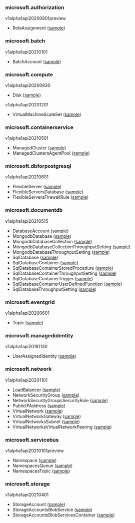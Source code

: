 ### microsoft.authorization

v1alpha1api20200801preview

- RoleAssignment ([sample](/v2/config/samples/microsoft.authorization/v1alpha1api20200801preview_roleassignment.yaml))

### microsoft.batch

v1alpha1api20210101

- BatchAccount ([sample](/v2/config/samples/microsoft.batch/v1alpha1api20210101_batchaccount.yaml))

### microsoft.compute

v1alpha1api20200930

- Disk ([sample](/v2/config/samples/microsoft.compute/v1alpha1api20200930_disk.yaml))

v1alpha1api20201201

- VirtualMachineScaleSet ([sample](/v2/config/samples/microsoft.compute/v1alpha1api20201201_virtualmachinescaleset.yaml))

### microsoft.containerservice

v1alpha1api20210501

- ManagedCluster ([sample](/v2/config/samples/microsoft.containerservice/v1alpha1api20210501_managedcluster.yaml))
- ManagedClustersAgentPool ([sample](/v2/config/samples/microsoft.containerservice/v1alpha1api20210501_managedclustersagentpool.yaml))

### microsoft.dbforpostgresql

v1alpha1api20210601

- FlexibleServer ([sample](/v2/config/samples/microsoft.dbforpostgresql/v1alpha1api20210601_flexibleserver.yaml))
- FlexibleServersDatabase ([sample](/v2/config/samples/microsoft.dbforpostgresql/v1alpha1api20210601_flexibleserversdatabase.yaml))
- FlexibleServersFirewallRule ([sample](/v2/config/samples/microsoft.dbforpostgresql/v1alpha1api20210601_flexibleserversfirewallrule.yaml))

### microsoft.documentdb

v1alpha1api20210515

- DatabaseAccount ([sample](/v2/config/samples/microsoft.documentdb/v1alpha1api20210515_databaseaccount.yaml))
- MongodbDatabase ([sample](/v2/config/samples/microsoft.documentdb/v1alpha1api20210515_mongodbdatabase.yaml))
- MongodbDatabaseCollection ([sample](/v2/config/samples/microsoft.documentdb/v1alpha1api20210515_mongodbdatabasecollection.yaml))
- MongodbDatabaseCollectionThroughputSetting ([sample](/v2/config/samples/microsoft.documentdb/v1alpha1api20210515_mongodbdatabasecollectionthroughputsetting.yaml))
- MongodbDatabaseThroughputSetting ([sample](/v2/config/samples/microsoft.documentdb/v1alpha1api20210515_mongodbdatabasethroughputsetting.yaml))
- SqlDatabase ([sample](/v2/config/samples/microsoft.documentdb/v1alpha1api20210515_sqldatabase.yaml))
- SqlDatabaseContainer ([sample](/v2/config/samples/microsoft.documentdb/v1alpha1api20210515_sqldatabasecontainer.yaml))
- SqlDatabaseContainerStoredProcedure ([sample](/v2/config/samples/microsoft.documentdb/v1alpha1api20210515_sqldatabasecontainerstoredprocedure.yaml))
- SqlDatabaseContainerThroughputSetting ([sample](/v2/config/samples/microsoft.documentdb/v1alpha1api20210515_sqldatabasecontainerthroughputsetting.yaml))
- SqlDatabaseContainerTrigger ([sample](/v2/config/samples/microsoft.documentdb/v1alpha1api20210515_sqldatabasecontainertrigger.yaml))
- SqlDatabaseContainerUserDefinedFunction ([sample](/v2/config/samples/microsoft.documentdb/v1alpha1api20210515_sqldatabasecontaineruserdefinedfunction.yaml))
- SqlDatabaseThroughputSetting ([sample](/v2/config/samples/microsoft.documentdb/v1alpha1api20210515_sqldatabasethroughputsetting.yaml))

### microsoft.eventgrid

v1alpha1api20200601

- Topic ([sample](/v2/config/samples/microsoft.eventgrid/v1alpha1api20200601_topic.yaml))

### microsoft.managedidentity

v1alpha1api20181130

- UserAssignedIdentity ([sample](/v2/config/samples/microsoft.managedidentity/v1alpha1api20181130_userassignedidentity.yaml))

### microsoft.network

v1alpha1api20201101

- LoadBalancer ([sample](/v2/config/samples/microsoft.network/v1alpha1api20201101_loadbalancer.yaml))
- NetworkSecurityGroup ([sample](/v2/config/samples/microsoft.network/v1alpha1api20201101_networksecuritygroup.yaml))
- NetworkSecurityGroupsSecurityRule ([sample](/v2/config/samples/microsoft.network/v1alpha1api20201101_networksecuritygroupssecurityrule.yaml))
- PublicIPAddress ([sample](/v2/config/samples/microsoft.network/v1alpha1api20201101_publicipaddress.yaml))
- VirtualNetwork ([sample](/v2/config/samples/microsoft.network/v1alpha1api20201101_virtualnetwork.yaml))
- VirtualNetworkGateway ([sample](/v2/config/samples/microsoft.network/v1alpha1api20201101_virtualnetworkgateway.yaml))
- VirtualNetworksSubnet ([sample](/v2/config/samples/microsoft.network/v1alpha1api20201101_virtualnetworkssubnet.yaml))
- VirtualNetworksVirtualNetworkPeering ([sample](/v2/config/samples/microsoft.network/v1alpha1api20201101_virtualnetworksvirtualnetworkpeering.yaml))

### microsoft.servicebus

v1alpha1api20210101preview

- Namespace ([sample](/v2/config/samples/microsoft.servicebus/v1alpha1api20210101preview_namespace.yaml))
- NamespacesQueue ([sample](/v2/config/samples/microsoft.servicebus/v1alpha1api20210101preview_namespacesqueue.yaml))
- NamespacesTopic ([sample](/v2/config/samples/microsoft.servicebus/v1alpha1api20210101preview_namespacestopic.yaml))

### microsoft.storage

v1alpha1api20210401

- StorageAccount ([sample](/v2/config/samples/microsoft.storage/v1alpha1api20210401_storageaccount.yaml))
- StorageAccountsBlobService ([sample](/v2/config/samples/microsoft.storage/v1alpha1api20210401_storageaccountsblobservice.yaml))
- StorageAccountsBlobServicesContainer ([sample](/v2/config/samples/microsoft.storage/v1alpha1api20210401_storageaccountsblobservicescontainer.yaml))

